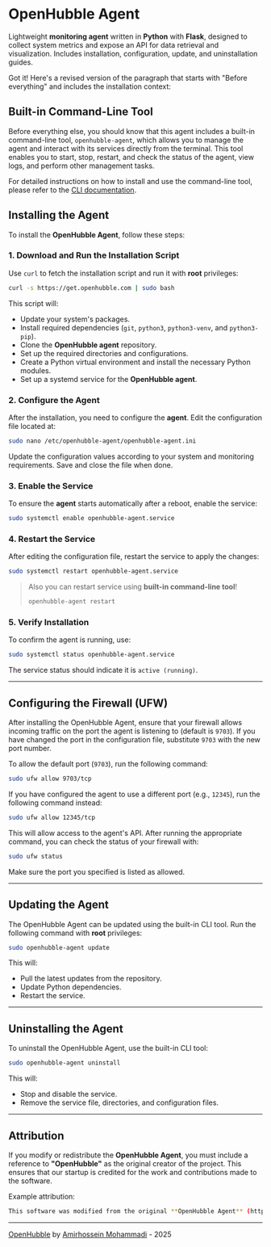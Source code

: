# OpenHubble Agent

Lightweight **monitoring agent** written in **Python** with **Flask**, designed to collect system metrics and expose an API for data retrieval and visualization. Includes installation, configuration, update, and uninstallation guides.

Got it! Here's a revised version of the paragraph that starts with "Before everything" and includes the installation context:

## Built-in Command-Line Tool

Before everything else, you should know that this agent includes a built-in command-line tool, `openhubble-agent`, which allows you to manage the agent and interact with its services directly from the terminal. This tool enables you to start, stop, restart, and check the status of the agent, view logs, and perform other management tasks.

For detailed instructions on how to install and use the command-line tool, please refer to the [CLI documentation](https://github.com/OpenHubble/agent/blob/main/docs/cli.md).

## Installing the Agent

To install the **OpenHubble Agent**, follow these steps:

### 1. Download and Run the Installation Script

Use `curl` to fetch the installation script and run it with **root** privileges:

```bash
curl -s https://get.openhubble.com | sudo bash
```

This script will:

- Update your system's packages.
- Install required dependencies (`git`, `python3`, `python3-venv`, and `python3-pip`).
- Clone the **OpenHubble agent** repository.
- Set up the required directories and configurations.
- Create a Python virtual environment and install the necessary Python modules.
- Set up a systemd service for the **OpenHubble agent**.

### 2. Configure the Agent

After the installation, you need to configure the **agent**. Edit the configuration file located at:

```bash
sudo nano /etc/openhubble-agent/openhubble-agent.ini
```

Update the configuration values according to your system and monitoring requirements. Save and close the file when done.

### 3. Enable the Service

To ensure the **agent** starts automatically after a reboot, enable the service:

```bash
sudo systemctl enable openhubble-agent.service
```

### 4. Restart the Service

After editing the configuration file, restart the service to apply the changes:

```bash
sudo systemctl restart openhubble-agent.service
```

> Also you can restart service using **built-in command-line tool**!
> ```bash
> openhubble-agent restart
> ```

### 5. Verify Installation

To confirm the agent is running, use:

```bash
sudo systemctl status openhubble-agent.service
```

The service status should indicate it is `active (running)`.

---

## Configuring the Firewall (UFW)

After installing the OpenHubble Agent, ensure that your firewall allows incoming traffic on the port the agent is listening to (default is `9703`). If you have changed the port in the configuration file, substitute `9703` with the new port number.

To allow the default port (`9703`), run the following command:

```bash
sudo ufw allow 9703/tcp
```

If you have configured the agent to use a different port (e.g., `12345`), run the following command instead:

```bash
sudo ufw allow 12345/tcp
```

This will allow access to the agent's API. After running the appropriate command, you can check the status of your firewall with:

```bash
sudo ufw status
```

Make sure the port you specified is listed as allowed.

---

## Updating the Agent

The OpenHubble Agent can be updated using the built-in CLI tool. Run the following command with **root** privileges:

```bash
sudo openhubble-agent update
```

This will:

- Pull the latest updates from the repository.
- Update Python dependencies.
- Restart the service.

---

## Uninstalling the Agent

To uninstall the OpenHubble Agent, use the built-in CLI tool:

```bash
sudo openhubble-agent uninstall
```

This will:

- Stop and disable the service.
- Remove the service file, directories, and configuration files.

---

## Attribution

If you modify or redistribute the **OpenHubble Agent**, you must include a reference to **"OpenHubble"** as the original creator of the project. This ensures that our startup is credited for the work and contributions made to the software.

Example attribution:

```bash
This software was modified from the original **OpenHubble Agent** (https://github.com/OpenHubble/agent).
```

---

[OpenHubble](https://openhubble.com) by [Amirhossein Mohammadi](https://amirhossein.info) - 2025